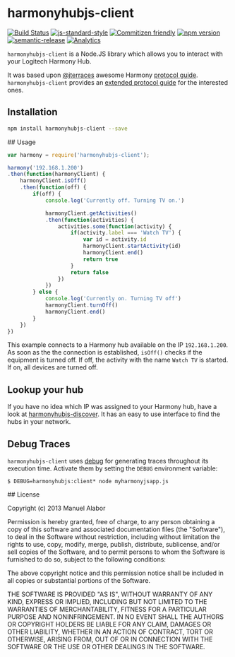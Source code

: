 # harmonyhubjs-client
[![Build Status](https://travis-ci.org/swissmanu/harmonyhubjs-client.svg)](https://travis-ci.org/swissmanu/harmonyhubjs-client) [![js-standard-style](https://img.shields.io/badge/code%20style-standard-brightgreen.svg)](http://standardjs.com/) [![Commitizen friendly](https://img.shields.io/badge/commitizen-friendly-brightgreen.svg)](http://commitizen.github.io/cz-cli/) [![npm version](https://badge.fury.io/js/harmonyhubjs-client.svg)](http://badge.fury.io/js/harmonyhubjs-client) [![semantic-release](https://img.shields.io/badge/%20%20%F0%9F%93%A6%F0%9F%9A%80-semantic--release-e10079.svg)](https://github.com/semantic-release/semantic-release) [![Analytics](https://ga-beacon.appspot.com/UA-3159494-8/harmonyhubjs-client)](https://github.com/swissmanu/harmonyhubjs-client)

`harmonyhubjs-client` is a Node.JS library which allows you to interact with your Logitech
Harmony Hub.

It was based upon [@jterraces](https://github.com/jterrace) awesome Harmony
[protocol guide](https://github.com/jterrace/pyharmony/blob/master/PROTOCOL.md). `harmonyhubjs-client` provides an
[extended protocol guide](https://github.com/swissmanu/harmonyhubjs-client/tree/master/docs/protocol) for the interested ones.

## Installation
```bash
npm install harmonyhubjs-client --save
```

## Usage
```javascript
var harmony = require('harmonyhubjs-client');

harmony('192.168.1.200')
.then(function(harmonyClient) {
	harmonyClient.isOff()
	.then(function(off) {
		if(off) {
			console.log('Currently off. Turning TV on.')

			harmonyClient.getActivities()
			.then(function(activities) {
				activities.some(function(activity) {
					if(activity.label === 'Watch TV') {
						var id = activity.id
						harmonyClient.startActivity(id)
						harmonyClient.end()
						return true
					}
					return false
				})
			})
		} else {
			console.log('Currently on. Turning TV off')
			harmonyClient.turnOff()
			harmonyClient.end()
		}
	})
})
```

This example connects to a Harmony hub available on the IP `192.168.1.200`. As soon as the the connection is established, `isOff()` checks if the equipment is turned off. If off, the activity with the name `Watch TV` is started. If on, all devices are turned off.

## Lookup your hub
If you have no idea which IP was assigned to your Harmony hub, have a look at [harmonyhubjs-discover](https://github.com/swissmanu/harmonyhubjs-discover). It has an easy to use interface to find the hubs in your network.


## Debug Traces
`harmonyhubjs-client` uses [debug](https://github.com/visionmedia/debug) for generating traces throughout its execution time. Activate them by setting the `DEBUG` environment variable:

	$ DEBUG=harmonyhubjs:client* node myharmonyjsapp.js


## License

Copyright (c) 2013 Manuel Alabor

Permission is hereby granted, free of charge, to any person obtaining a copy of this software and associated documentation files (the "Software"), to deal in the Software without restriction, including without limitation the rights to use, copy, modify, merge, publish, distribute, sublicense, and/or sell copies of the Software, and to permit persons to whom the Software is furnished to do so, subject to the following conditions:

The above copyright notice and this permission notice shall be included in all copies or substantial portions of the Software.

THE SOFTWARE IS PROVIDED "AS IS", WITHOUT WARRANTY OF ANY KIND, EXPRESS OR IMPLIED, INCLUDING BUT NOT LIMITED TO THE WARRANTIES OF MERCHANTABILITY, FITNESS FOR A PARTICULAR PURPOSE AND NONINFRINGEMENT. IN NO EVENT SHALL THE AUTHORS OR COPYRIGHT HOLDERS BE LIABLE FOR ANY CLAIM, DAMAGES OR OTHER LIABILITY, WHETHER IN AN ACTION OF CONTRACT, TORT OR OTHERWISE, ARISING FROM, OUT OF OR IN CONNECTION WITH THE SOFTWARE OR THE USE OR OTHER DEALINGS IN THE SOFTWARE.
